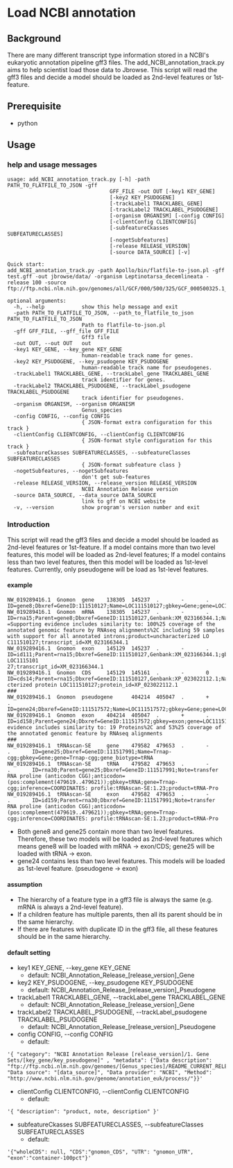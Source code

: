 # Load NCBI annotation
## Background
There are many different transcript type information stored in a NCBI's eukaryotic annotation pipeline gff3 files. The add_NCBI_annotation_track.py aims to help scientist load those data to Jbrowse. This script will read the gff3 files and decide a model should be loaded as 2nd-level features or 1st-feature.

## Prerequisite
- python

## Usage
### help and usage messages
```
usage: add_NCBI_annotation_track.py [-h] -path PATH_TO_FLATFILE_TO_JSON -gff
                                 GFF_FILE -out OUT [-key1 KEY_GENE]
                                 [-key2 KEY_PSUDOGENE]
                                 [-trackLabel1 TRACKLABEL_GENE]
                                 [-trackLabel2 TRACKLABEL_PSUDOGENE]
                                 [-organism ORGANISM] [-config CONFIG]
                                 [-clientConfig CLIENTCONFIG]
                                 [-subfeatureCkasses SUBFEATURECLASSES]
                                 [-nogetSubfeatures]
                                 [-release RELEASE_VERSION]
                                 [-source DATA_SOURCE] [-v]

Quick start:
add_NCBI_annotation_track.py -path Apollo/bin/flatfile-to-json.pl -gff test.gff -out jbrowse/data/ -organism Leptinotarsa_decemlineata -release 100 -source ftp://ftp.ncbi.nlm.nih.gov/genomes/all/GCF/000/500/325/GCF_000500325.1_Ldec_2.0/GCF_000500325.1_Ldec_2.0_genomic.gff.gz

optional arguments:
  -h, --help            show this help message and exit
  -path PATH_TO_FLATFILE_TO_JSON, --path_to_flatfile_to_json PATH_TO_FLATFILE_TO_JSON
                        Path to flatfile-to-json.pl
  -gff GFF_FILE, --gff_file GFF_FILE
                        Gff3 file
  -out OUT, --out OUT   out
  -key1 KEY_GENE, --key_gene KEY_GENE
                        human-readable track name for genes.
  -key2 KEY_PSUDOGENE, --key_psudogene KEY_PSUDOGENE
                        human-readable track name for pseudogenes.
  -trackLabel1 TRACKLABEL_GENE, --trackLabel_gene TRACKLABEL_GENE
                        track identifier for genes.
  -trackLabel2 TRACKLABEL_PSUDOGENE, --trackLabel_psudogene TRACKLABEL_PSUDOGENE
                        track identifier for pseudogenes.
  -organism ORGANISM, --organism ORGANISM
                        Genus_species
  -config CONFIG, --config CONFIG
                        { JSON-format extra configuration for this track }
  -clientConfig CLIENTCONFIG, --clientConfig CLIENTCONFIG
                        { JSON-format style configuration for this track }
  -subfeatureCkasses SUBFEATURECLASSES, --subfeatureClasses SUBFEATURECLASSES
                        { JSON-format subfeature class }
  -nogetSubfeatures, --nogetSubfeatures
                        don't get sub-features
  -release RELEASE_VERSION, --release_version RELEASE_VERSION
                        NCBI Annotation Release version
  -source DATA_SOURCE, --data_source DATA_SOURCE
                        link to gff on NCBI website
  -v, --version         show program's version number and exit
  ```
### Introduction
This script will read the gff3 files and decide a model should be loaded as 2nd-level features or 1st-feature. If a model contains more than two level features, this model will be loaded as 2nd-level features; If a model contains less than two level features, then this model will be loaded as 1st-level features. Currently, only pseudogene will be load as 1st-level features.
#### example
```
NW_019289416.1  Gnomon  gene    138305  145237  .       -       .       ID=gene8;Dbxref=GeneID:111510127;Name=LOC111510127;gbkey=Gene;gene=LOC111510127;gene_biotype=protein_coding
NW_019289416.1  Gnomon  mRNA    138305  145237  .       -       .       ID=rna15;Parent=gene8;Dbxref=GeneID:111510127,Genbank:XM_023166344.1;Name=XM_023166344.1;gbkey=mRNA;gene=LOC111510127;model_evidence
=Supporting evidence includes similarity to: 100%25 coverage of the annotated genomic feature by RNAseq alignments%2C including 59 samples with support for all annotated introns;product=uncharacterized LO
C111510127;transcript_id=XM_023166344.1
NW_019289416.1  Gnomon  exon    145129  145237  .       -       .       ID=id111;Parent=rna15;Dbxref=GeneID:111510127,Genbank:XM_023166344.1;gbkey=mRNA;gene=LOC111510127;product=uncharacterized LOC1115101
27;transcript_id=XM_023166344.1
NW_019289416.1  Gnomon  CDS     145129  145161  .       -       0       ID=cds14;Parent=rna15;Dbxref=GeneID:111510127,Genbank:XP_023022112.1;Name=XP_023022112.1;gbkey=CDS;gene=LOC111510127;product=unchara
cterized protein LOC111510127;protein_id=XP_023022112.1
###
NW_019289416.1  Gnomon  pseudogene      404214  405047  .       +       .       ID=gene24;Dbxref=GeneID:111517572;Name=LOC111517572;gbkey=Gene;gene=LOC111517572;gene_biotype=pseudogene;pseudo=true
NW_019289416.1  Gnomon  exon    404214  405047  .       +       .       ID=id158;Parent=gene24;Dbxref=GeneID:111517572;gbkey=exon;gene=LOC111517572;model_evidence=Supporting evidence includes similarity to: 19 Proteins%2C and 53%25 coverage of the annotated genomic feature by RNAseq alignments
###
NW_019289416.1  tRNAscan-SE     gene    479582  479653  .       -       .       ID=gene25;Dbxref=GeneID:111517991;Name=Trnap-cgg;gbkey=Gene;gene=Trnap-cgg;gene_biotype=tRNA
NW_019289416.1  tRNAscan-SE     tRNA    479582  479653  .       -       .       ID=rna30;Parent=gene25;Dbxref=GeneID:111517991;Note=transfer RNA proline (anticodon CGG);anticodon=(pos:complement(479619..479621));gbkey=tRNA;gene=Trnap-cgg;inference=COORDINATES: profile:tRNAscan-SE:1.23;product=tRNA-Pro
NW_019289416.1  tRNAscan-SE     exon    479582  479653  .       -       .       ID=id159;Parent=rna30;Dbxref=GeneID:111517991;Note=transfer RNA proline (anticodon CGG);anticodon=(pos:complement(479619..479621));gbkey=tRNA;gene=Trnap-cgg;inference=COORDINATES: profile:tRNAscan-SE:1.23;product=tRNA-Pro
```
- Both gene8 and gene25 contain more than two level features. Therefore, these two models will be loaded as 2nd-level features which means gene8 will be loaded with mRNA -> exon/CDS; gene25 will be loaded with tRNA -> exon.
- gene24 contains less than two level features. This models will be loaded as 1st-level feature. (pseudogene -> exon)

#### assumption
- The hierarchy of a feature type in a gff3 file is always the same (e.g. mRNA is always a 2nd-level feature).
- If a children feature has multiple parents, then all its parent should be in the same hierarchy.
- If there are features with duplicate ID in the gff3 file, all these features should be in the same hierarchy.

#### default setting
- key1 KEY_GENE, --key_gene KEY_GENE
    - default: NCBI_Annotation_Release_[release_version]_Gene
- key2 KEY_PSUDOGENE, --key_psudogene KEY_PSUDOGENE
    - default: NCBI_Annotation_Release_[release_version]_Pseudogene
- trackLabel1 TRACKLABEL_GENE, --trackLabel_gene TRACKLABEL_GENE
    - default: NCBI_Annotation_Release_[release_version]_Gene
- trackLabel2 TRACKLABEL_PSUDOGENE, --trackLabel_psudogene TRACKLABEL_PSUDOGENE
    - default: NCBI_Annotation_Release_[release_version]_Pseudogene
- config CONFIG, --config CONFIG
    - default:
```
'{ "category": "NCBI Annotation Release [release_version]/1. Gene Sets/[key_gene/key_pseudogene]" , "metadata": {"Data description": "ftp://ftp.ncbi.nlm.nih.gov/genomes/[Genus_species]/README_CURRENT_RELEASE", "Data source": "[data_source]", "Data provider": "NCBI", "Method": "http://www.ncbi.nlm.nih.gov/genome/annotation_euk/process/"}}'
```
- clientConfig CLIENTCONFIG, --clientConfig CLIENTCONFIG
    - default:
```
'{ "description": "product, note, description" }'
```
- subfeatureCkasses SUBFEATURECLASSES, --subfeatureClasses SUBFEATURECLASSES
    - default:
```
'{"wholeCDS": null, "CDS":"gnomon_CDS", "UTR": "gnomon_UTR", "exon":"container-100pct"}'
```
